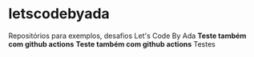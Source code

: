 # letscodebyada
Repositórios para exemplos, desafios Let's Code By Ada
**Teste também com github actions**
**Teste também com github actions**
Testes 
